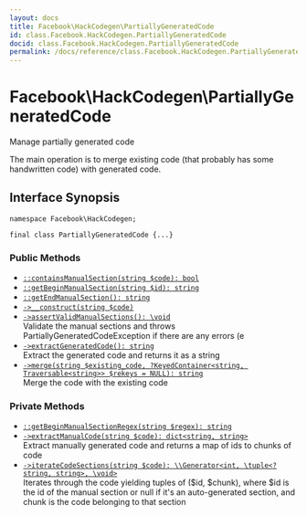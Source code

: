 ```yaml
---
layout: docs
title: Facebook\HackCodegen\PartiallyGeneratedCode
id: class.Facebook.HackCodegen.PartiallyGeneratedCode
docid: class.Facebook.HackCodegen.PartiallyGeneratedCode
permalink: /docs/reference/class.Facebook.HackCodegen.PartiallyGeneratedCode.md
---
```

# Facebook\\HackCodegen\\PartiallyGeneratedCode




Manage partially generated code




The main operation is to merge existing
code (that probably has some handwritten code) with generated code.




## Interface Synopsis




``` Hack
namespace Facebook\HackCodegen;

final class PartiallyGeneratedCode {...}
```




### Public Methods




* [` ::containsManualSection(string $code): bool `](<class.Facebook.HackCodegen.PartiallyGeneratedCode.containsManualSection.md>)
* [` ::getBeginManualSection(string $id): string `](<class.Facebook.HackCodegen.PartiallyGeneratedCode.getBeginManualSection.md>)
* [` ::getEndManualSection(): string `](<class.Facebook.HackCodegen.PartiallyGeneratedCode.getEndManualSection.md>)
* [` ->__construct(string $code) `](<class.Facebook.HackCodegen.PartiallyGeneratedCode.__construct.md>)
* [` ->assertValidManualSections(): \void `](<class.Facebook.HackCodegen.PartiallyGeneratedCode.assertValidManualSections.md>)\
  Validate the manual sections and throws PartiallyGeneratedCodeException
  if there are any errors (e
* [` ->extractGeneratedCode(): string `](<class.Facebook.HackCodegen.PartiallyGeneratedCode.extractGeneratedCode.md>)\
  Extract the generated code and returns it as a string
* [` ->merge(string $existing_code, ?KeyedContainer<string, Traversable<string>> $rekeys = NULL): string `](<class.Facebook.HackCodegen.PartiallyGeneratedCode.merge.md>)\
  Merge the code with the existing code







### Private Methods




- [` ::getBeginManualSectionRegex(string $regex): string `](<class.Facebook.HackCodegen.PartiallyGeneratedCode.getBeginManualSectionRegex.md>)
- [` ->extractManualCode(string $code): dict<string, string> `](<class.Facebook.HackCodegen.PartiallyGeneratedCode.extractManualCode.md>)\
  Extract manually generated code and returns a map of ids to chunks of code
- [` ->iterateCodeSections(string $code): \\Generator<int, \tuple<?string, string>, \void> `](<class.Facebook.HackCodegen.PartiallyGeneratedCode.iterateCodeSections.md>)\
  Iterates through the code yielding tuples of ($id, $chunk), where
  $id is the id of the manual section or null if it's an auto-generated
  section, and chunk is the code belonging to that section